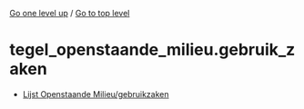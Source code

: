 <!-- generated by markdown-notes-tree -->

<!-- upward navigation links generated by markdown-notes-tree start here -->

[Go one level up](../SUMMARY.md) / [Go to top level](../../../../SUMMARY.md)

<!-- upward navigation links generated by markdown-notes-tree end here -->

# tegel_openstaande_milieu.gebruik_zaken

<!-- optional markdown-notes-tree directory description starts here -->

<!-- optional markdown-notes-tree directory description ends here -->

- [Lijst Openstaande Milieu/gebruikzaken](lijst_openstaande_milieu.gebruik_zaken.md)
